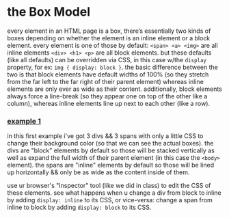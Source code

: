 # the Box Model

every element in an HTML page is a box, there’s essentially two kinds of boxes depending on whether the element is an inline element or a block element. every element is one of those by default: `<span> <a> <img>` are all inline elements `<div> <h1> <p>` are all block elements. but these defaults (like all defaults) can be overridden via CSS, in this case w/the `display` property, for ex: `img { display: block }`. the basic difference between the two is that block elements have default widths of 100% (so they stretch from the far left to the far right of their parent element) whereas inline elements are only ever as wide as their content. additionally, block elements always force a line-break (so they appear one on top of the other like a column), whereas inline elements line up next to each other (like a row).

### [example 1](...)

in this first example i've got 3 divs && 3 spans with only a little CSS to change their background color (so that we can see the actual boxes). the divs are "block" elements by default so those will be stacked vertically as well as expand the full width of their parent element (in this case the `<body>` element). the spans are "inline" elements by default so those will be lined up horizontally && only be as wide as the content inside of them.

use ur browser's "Inspector" tool (like we did in class) to edit the CSS of these elements. see what happens when u change a div from block to inline by adding `display: inline` to its CSS, or vice-versa: change a span from inline to block by adding `display: block` to its CSS. 
